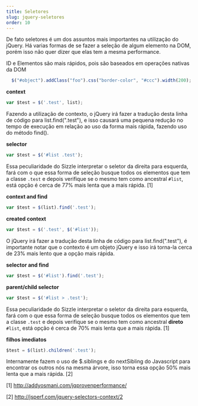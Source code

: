 ```yaml
---
title: Seletores
slug: jquery-seletores
order: 10
---
```


De fato seletores é um dos assuntos mais importantes na utilização do jQuery. Há varias formas de se fazer a seleção de algum elemento na DOM, porém isso não quer dizer que elas tem a mesma performance.

ID e Elementos são mais rápidos, pois são baseados em operações nativas da DOM
```js
  $("#object").addClass("foo").css("border-color", "#ccc").width(200);
```

<strong>context</strong>
```js
var $test = $('.test', list);
```
Fazendo a utilização de contexto, o jQuery irá fazer a tradução desta linha de código para list.find(".test"), e isso causará uma pequena redução no tempo de execução em relação ao uso da forma mais rápida, fazendo uso do método find().

<strong>selector</strong>
```js
var $test = $('#list .test');
```
Essa peculiaridade do Sizzle interpretar o seletor da direita para esquerda, fará com o que essa forma de seleção busque todos os elementos que tem a classe `.test` e depois verifique se o mesmo tem como ancestral  `#list`, está opção é cerca de 77% mais lenta que a mais rápida. [1]


<strong>context and find</strong>
```js
var $test = $(list).find('.test');
```

<strong>created context</strong>
```js
var $test = $('.test', $('#list'));
```
O jQuery irá fazer a tradução desta linha de código para list.find(".test"), é importante notar que o contexto é um objeto jQuery e isso irá torna-la cerca de 23% mais lento que a opção mais rápida.

<strong>selector and find</strong>
```js
var $test = $('#list').find('.test');
```

<strong>parent/child selector</strong>
```js
var $test = $('#list > .test');
```
Essa peculiaridade do Sizzle interpretar o seletor da direita para esquerda, fará com o que essa forma de seleção busque todos os elementos que tem a classe `.test` e depois verifique se o mesmo tem como ancestral <strong>direto</strong> `#list`, está opção é cerca de 70% mais lenta que a mais rápida. [1]

<strong>filhos imediatos</strong>
```js
$test = $(list).children('.test');
```
Internamente fazem o uso de $.siblings e do nextSibling do Javascript para encontrar os outros nós na mesma árvore, isso torna essa opção 50% mais lenta que a mais rápida. [2]


[1] http://addyosmani.com/jqprovenperformance/

[2] http://jsperf.com/jquery-selectors-context/2